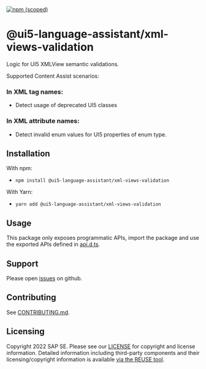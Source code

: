 [![npm (scoped)](https://img.shields.io/npm/v/@ui5-language-assistant/xml-views-validation.svg)](https://www.npmjs.com/package/@ui5-language-assistant/xml-views-validation)

# @ui5-language-assistant/xml-views-validation

Logic for UI5 XMLView semantic validations.

Supported Content Assist scenarios:

### In XML tag names:

- Detect usage of deprecated UI5 classes

### In XML attribute names:

- Detect invalid enum values for UI5 properties of enum type.

## Installation

With npm:

- `npm install @ui5-language-assistant/xml-views-validation`

With Yarn:

- `yarn add @ui5-language-assistant/xml-views-validation`

## Usage

This package only exposes programmatic APIs, import the package and use the exported APIs
defined in [api.d.ts](./api.d.ts).

## Support

Please open [issues](https://github.com/SAP/ui5-language-assistant/issues) on github.

## Contributing

See [CONTRIBUTING.md](./CONTRIBUTING.md).

## Licensing

Copyright 2022 SAP SE. Please see our [LICENSE](../../LICENSE) for copyright and license information. Detailed information including third-party components and their licensing/copyright information is available [via the REUSE tool](https://api.reuse.software/info/github.com/SAP/ui5-language-assistant).
